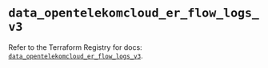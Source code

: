 # `data_opentelekomcloud_er_flow_logs_v3`

Refer to the Terraform Registry for docs: [`data_opentelekomcloud_er_flow_logs_v3`](https://registry.terraform.io/providers/opentelekomcloud/opentelekomcloud/1.36.43/docs/data-sources/er_flow_logs_v3).
